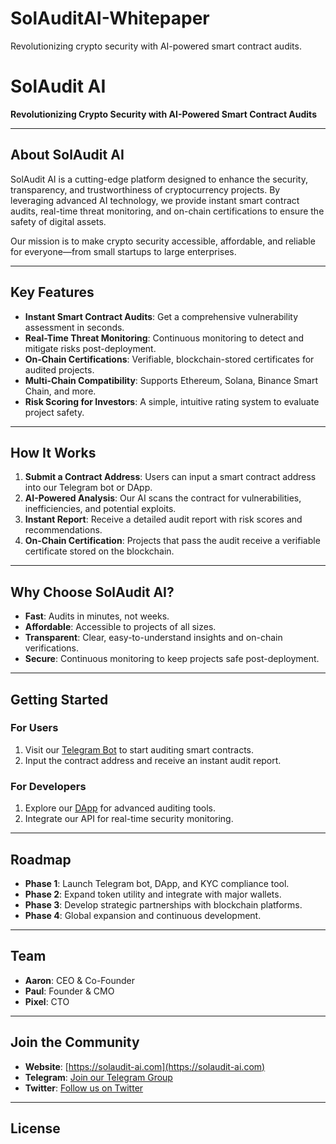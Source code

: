 # SolAuditAI-Whitepaper
Revolutionizing crypto security with AI-powered smart contract audits.
# SolAudit AI

**Revolutionizing Crypto Security with AI-Powered Smart Contract Audits**

---

## About SolAudit AI

SolAudit AI is a cutting-edge platform designed to enhance the security, transparency, and trustworthiness of cryptocurrency projects. By leveraging advanced AI technology, we provide instant smart contract audits, real-time threat monitoring, and on-chain certifications to ensure the safety of digital assets.

Our mission is to make crypto security accessible, affordable, and reliable for everyone—from small startups to large enterprises.

---

## Key Features

- **Instant Smart Contract Audits**: Get a comprehensive vulnerability assessment in seconds.
- **Real-Time Threat Monitoring**: Continuous monitoring to detect and mitigate risks post-deployment.
- **On-Chain Certifications**: Verifiable, blockchain-stored certificates for audited projects.
- **Multi-Chain Compatibility**: Supports Ethereum, Solana, Binance Smart Chain, and more.
- **Risk Scoring for Investors**: A simple, intuitive rating system to evaluate project safety.

---

## How It Works

1. **Submit a Contract Address**: Users can input a smart contract address into our Telegram bot or DApp.
2. **AI-Powered Analysis**: Our AI scans the contract for vulnerabilities, inefficiencies, and potential exploits.
3. **Instant Report**: Receive a detailed audit report with risk scores and recommendations.
4. **On-Chain Certification**: Projects that pass the audit receive a verifiable certificate stored on the blockchain.

---

## Why Choose SolAudit AI?

- **Fast**: Audits in minutes, not weeks.
- **Affordable**: Accessible to projects of all sizes.
- **Transparent**: Clear, easy-to-understand insights and on-chain verifications.
- **Secure**: Continuous monitoring to keep projects safe post-deployment.

---

## Getting Started

### For Users
1. Visit our [Telegram Bot](https://t.me/SolAuditAIRobot) to start auditing smart contracts.
2. Input the contract address and receive an instant audit report.

### For Developers
1. Explore our [DApp](https://solaudit-ai.com) for advanced auditing tools.
2. Integrate our API for real-time security monitoring.

---

## Roadmap

- **Phase 1**: Launch Telegram bot, DApp, and KYC compliance tool.
- **Phase 2**: Expand token utility and integrate with major wallets.
- **Phase 3**: Develop strategic partnerships with blockchain platforms.
- **Phase 4**: Global expansion and continuous development.

---

## Team

- **Aaron**: CEO & Co-Founder
- **Paul**: Founder & CMO
- **Pixel**: CTO

---

## Join the Community

- **Website**: [https://solaudit-ai.com](https://solaudit-ai.com)
- **Telegram**: [Join our Telegram Group](https://t.me/SolAudit_AI)
- **Twitter**: [Follow us on Twitter](https://twitter.com/SolAudit_AI)

---

## License
